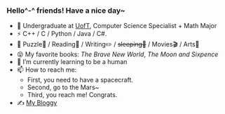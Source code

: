 ### Hello^-^ friends! Have a nice day~

- 🍻 Undergraduate at [UofT](https://www.utoronto.ca), Computer Science Specialist + Math Major
- ⚡ C++ / C / Python / Java / C#.
- 🏃 Puzzle🧩 / Reading📖 / Writing✏️ / <del>sleeping🤔</del> / Movies🎬 / Arts🎨
- 😝 My favorite books: *The Brave New World*, *The Moon and Sixpence*
- 🌱 I’m currently learning to be a human
- 📫 How to reach me:
    - First, you need to have a spacecraft.
    - Second, go to the Mars~
    - Third, you reach me! Congrats.
- ✍️ [My Bloggy](https://nopespace.github.io)